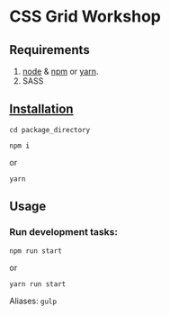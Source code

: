 # CSS Grid Workshop

## Requirements
1. [node](https://nodejs.org/en/) & [npm](https://docs.npmjs.com/cli/install) or [yarn](https://yarnpkg.com/lang/en/docs/install).
2. SASS

## [Installation](docs/install.md)

```shell
cd package_directory
```

```shell
npm i
```
or

```shell
yarn
```

## Usage

### Run development tasks:

```shell
npm run start
```

or

```shell
yarn run start
```

Aliases: `gulp`
